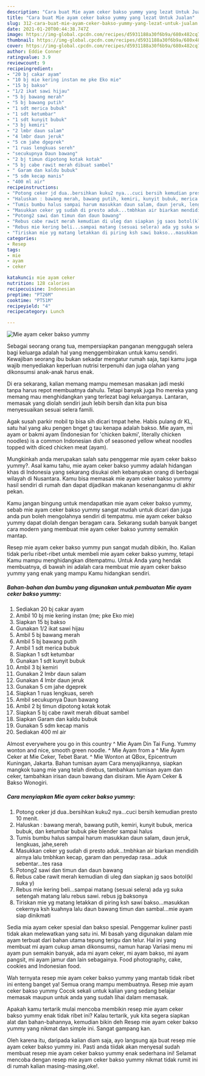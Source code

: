 ```yaml
---
description: "Cara buat Mie ayam ceker bakso yummy yang lezat Untuk Jualan"
title: "Cara buat Mie ayam ceker bakso yummy yang lezat Untuk Jualan"
slug: 312-cara-buat-mie-ayam-ceker-bakso-yummy-yang-lezat-untuk-jualan
date: 2021-01-20T00:44:38.747Z
image: https://img-global.cpcdn.com/recipes/d5931188a30f6b9a/680x482cq70/mie-ayam-ceker-bakso-yummy-foto-resep-utama.jpg
thumbnail: https://img-global.cpcdn.com/recipes/d5931188a30f6b9a/680x482cq70/mie-ayam-ceker-bakso-yummy-foto-resep-utama.jpg
cover: https://img-global.cpcdn.com/recipes/d5931188a30f6b9a/680x482cq70/mie-ayam-ceker-bakso-yummy-foto-resep-utama.jpg
author: Eddie Conner
ratingvalue: 3.9
reviewcount: 9
recipeingredient:
- "20 bj cakar ayam"
- "10 bj mie kering instan me pke Eko mie"
- "15 bj bakso"
- "1/2 ikat sawi hijau"
- "5 bj bawang merah"
- "5 bj bawang putih"
- "1 sdt merica bubuk"
- "1 sdt ketumbar"
- "1 sdt kunyit bubuk"
- "3 bj kemiri"
- "2 lmbr daun salam"
- "4 lmbr daun jeruk"
- "5 cm jahe dgeprek"
- "1 ruas lengkuas sereh"
- "secukupnya Daun bawang"
- "2 bj timun dipotong kotak kotak"
- "5 bj cabe rawit merah dibuat sambel"
- " Garam dan kaldu bubuk"
- "5 sdm kecap manis"
- "400 ml air"
recipeinstructions:
- "Potong ceker jd dua..bersihkan kuku2 nya...cuci bersih kemudian presto 10 menit."
- "Haluskan : bawang merah, bawang putih, kemiri, kunyit bubuk, merica bubuk, dan ketumbar bubuk pke blender sampai halus"
- "Tumis bumbu halus sampai harum masukkan daun salam, daun jeruk, lengkuas, jahe,sereh"
- "Masukkan ceker yg sudah di presto aduk...tmbhkan air biarkan mendidih airnya lalu tmbhkan kecap, garam dan penyedap rasa...aduk sebentar...tes rasa"
- "Potong2 sawi dan timun dan daun bawang"
- "Rebus cabe rawit merah kemudian di uleg dan siapkan jg saos botol(kl suka y)"
- "Rebus mie kering beli...sampai matang (sesuai selera) ada yg suka setengah matang lalu rebus sawi. rebus jg baksonya"
- "Tiriskan mie yg matang letakkan di piring ksh sawi bakso...masukkan cekernya ksh kuahnya lalu daun bawang timun dan sambal...mie ayam siap dinikmati"
categories:
- Resep
tags:
- mie
- ayam
- ceker

katakunci: mie ayam ceker 
nutrition: 128 calories
recipecuisine: Indonesian
preptime: "PT26M"
cooktime: "PT51M"
recipeyield: "4"
recipecategory: Lunch

---
```



![Mie ayam ceker bakso yummy](https://img-global.cpcdn.com/recipes/d5931188a30f6b9a/680x482cq70/mie-ayam-ceker-bakso-yummy-foto-resep-utama.jpg)

Sebagai seorang orang tua, mempersiapkan panganan menggugah selera bagi keluarga adalah hal yang menggembirakan untuk kamu sendiri. Kewajiban seorang ibu bukan sekadar mengatur rumah saja, tapi kamu juga wajib menyediakan keperluan nutrisi terpenuhi dan juga olahan yang dikonsumsi anak-anak harus enak.

Di era  sekarang, kalian memang mampu memesan masakan jadi meski tanpa harus repot membuatnya dahulu. Tetapi banyak juga lho mereka yang memang mau menghidangkan yang terlezat bagi keluarganya. Lantaran, memasak yang diolah sendiri jauh lebih bersih dan kita pun bisa menyesuaikan sesuai selera famili. 

Agak susah parkir mobil tp bisa sih dicari tmpat hehe. Habis pulang dr KL, satu hal yang aku pengen bnget g tau kenapa adalah bakso. Mie ayam, mi ayam or bakmi ayam (Indonesian for &#39;chicken bakmi&#39;, literally chicken noodles) is a common Indonesian dish of seasoned yellow wheat noodles topped with diced chicken meat (ayam).

Mungkinkah anda merupakan salah satu penggemar mie ayam ceker bakso yummy?. Asal kamu tahu, mie ayam ceker bakso yummy adalah hidangan khas di Indonesia yang sekarang disukai oleh kebanyakan orang di berbagai wilayah di Nusantara. Kamu bisa memasak mie ayam ceker bakso yummy hasil sendiri di rumah dan dapat dijadikan makanan kesenanganmu di akhir pekan.

Kamu jangan bingung untuk mendapatkan mie ayam ceker bakso yummy, sebab mie ayam ceker bakso yummy sangat mudah untuk dicari dan juga anda pun boleh mengolahnya sendiri di tempatmu. mie ayam ceker bakso yummy dapat diolah dengan beragam cara. Sekarang sudah banyak banget cara modern yang membuat mie ayam ceker bakso yummy semakin mantap.

Resep mie ayam ceker bakso yummy pun sangat mudah dibikin, lho. Kalian tidak perlu ribet-ribet untuk membeli mie ayam ceker bakso yummy, tetapi Kamu mampu menghidangkan ditempatmu. Untuk Anda yang hendak membuatnya, di bawah ini adalah cara membuat mie ayam ceker bakso yummy yang enak yang mampu Kamu hidangkan sendiri.

<!--inarticleads1-->

##### Bahan-bahan dan bumbu yang digunakan untuk pembuatan Mie ayam ceker bakso yummy:

1. Sediakan 20 bj cakar ayam
1. Ambil 10 bj mie kering instan (me; pke Eko mie)
1. Siapkan 15 bj bakso
1. Gunakan 1/2 ikat sawi hijau
1. Ambil 5 bj bawang merah
1. Ambil 5 bj bawang putih
1. Ambil 1 sdt merica bubuk
1. Siapkan 1 sdt ketumbar
1. Gunakan 1 sdt kunyit bubuk
1. Ambil 3 bj kemiri
1. Gunakan 2 lmbr daun salam
1. Gunakan 4 lmbr daun jeruk
1. Gunakan 5 cm jahe dgeprek
1. Siapkan 1 ruas lengkuas, sereh
1. Ambil secukupnya Daun bawang
1. Ambil 2 bj timun dipotong kotak kotak
1. Siapkan 5 bj cabe rawit merah dibuat sambel
1. Siapkan  Garam dan kaldu bubuk
1. Gunakan 5 sdm kecap manis
1. Sediakan 400 ml air


Almost everywhere you go in this country ^ Mie Ayam Din Tai Fung. Yummy wonton and nice, smooth green noodle. ^ Mie Ayam from a ^ Mie Ayam Ceker at Mie Ceker, Tebet Barat. ^ Mie Wonton at QBox, Epicentrum Kuningan, Jakarta. Bahan tumisan ayam Cara menyajikannya, siapkan mangkok tuang mie yang telah direbus, tambahkan tumisan ayam dan ceker, tambahkan irisan daun bawang dan disiram. Mie Ayam Ceker &amp; Bakso Wonogiri. 

<!--inarticleads2-->

##### Cara menyiapkan Mie ayam ceker bakso yummy:

1. Potong ceker jd dua..bersihkan kuku2 nya...cuci bersih kemudian presto 10 menit.
1. Haluskan : bawang merah, bawang putih, kemiri, kunyit bubuk, merica bubuk, dan ketumbar bubuk pke blender sampai halus
1. Tumis bumbu halus sampai harum masukkan daun salam, daun jeruk, lengkuas, jahe,sereh
1. Masukkan ceker yg sudah di presto aduk...tmbhkan air biarkan mendidih airnya lalu tmbhkan kecap, garam dan penyedap rasa...aduk sebentar...tes rasa
1. Potong2 sawi dan timun dan daun bawang
1. Rebus cabe rawit merah kemudian di uleg dan siapkan jg saos botol(kl suka y)
1. Rebus mie kering beli...sampai matang (sesuai selera) ada yg suka setengah matang lalu rebus sawi. rebus jg baksonya
1. Tiriskan mie yg matang letakkan di piring ksh sawi bakso...masukkan cekernya ksh kuahnya lalu daun bawang timun dan sambal...mie ayam siap dinikmati


Sedia mia ayam ceker spesial dan bakso spesial. Penggemar kuliner pasti tidak akan melewatkan yang satu ini. Mi basah yang digunakan dalam mie ayam terbuat dari bahan utama tepung terigu dan telur. Hal ini yang membuat mi ayam cukup aman dikonsumsi, namun harap Variasi menu mi ayam pun semakin banyak, ada mi ayam ceker, mi ayam bakso, mi ayam pangsit, mi ayam jamur dan lain sebagainya. Food photography, cake, cookies and Indonesian food. 

Wah ternyata resep mie ayam ceker bakso yummy yang mantab tidak ribet ini enteng banget ya! Semua orang mampu membuatnya. Resep mie ayam ceker bakso yummy Cocok sekali untuk kalian yang sedang belajar memasak maupun untuk anda yang sudah lihai dalam memasak.

Apakah kamu tertarik mulai mencoba membikin resep mie ayam ceker bakso yummy enak tidak ribet ini? Kalau tertarik, yuk kita segera siapkan alat dan bahan-bahannya, kemudian bikin deh Resep mie ayam ceker bakso yummy yang nikmat dan simple ini. Sangat gampang kan. 

Oleh karena itu, daripada kalian diam saja, ayo langsung aja buat resep mie ayam ceker bakso yummy ini. Pasti anda tiidak akan menyesal sudah membuat resep mie ayam ceker bakso yummy enak sederhana ini! Selamat mencoba dengan resep mie ayam ceker bakso yummy nikmat tidak rumit ini di rumah kalian masing-masing,oke!.

